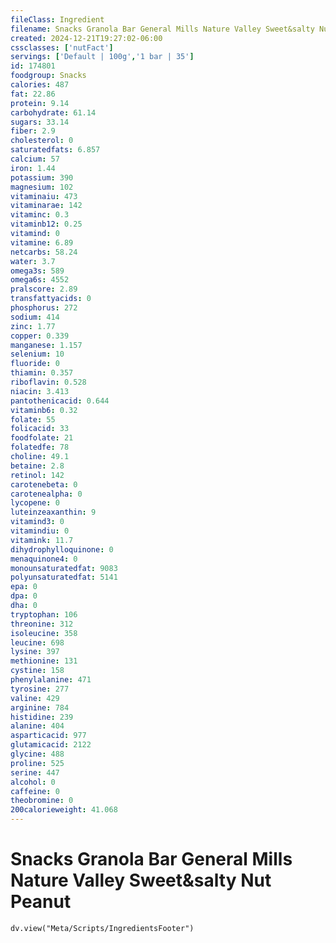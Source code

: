 ```yaml
---
fileClass: Ingredient
filename: Snacks Granola Bar General Mills Nature Valley Sweet&salty Nut Peanut
created: 2024-12-21T19:27:02-06:00
cssclasses: ['nutFact']
servings: ['Default | 100g','1 bar | 35']
id: 174801
foodgroup: Snacks
calories: 487
fat: 22.86
protein: 9.14
carbohydrate: 61.14
sugars: 33.14
fiber: 2.9
cholesterol: 0
saturatedfats: 6.857
calcium: 57
iron: 1.44
potassium: 390
magnesium: 102
vitaminaiu: 473
vitaminarae: 142
vitaminc: 0.3
vitaminb12: 0.25
vitamind: 0
vitamine: 6.89
netcarbs: 58.24
water: 3.7
omega3s: 589
omega6s: 4552
pralscore: 2.89
transfattyacids: 0
phosphorus: 272
sodium: 414
zinc: 1.77
copper: 0.339
manganese: 1.157
selenium: 10
fluoride: 0
thiamin: 0.357
riboflavin: 0.528
niacin: 3.413
pantothenicacid: 0.644
vitaminb6: 0.32
folate: 55
folicacid: 33
foodfolate: 21
folatedfe: 78
choline: 49.1
betaine: 2.8
retinol: 142
carotenebeta: 0
carotenealpha: 0
lycopene: 0
luteinzeaxanthin: 9
vitamind3: 0
vitamindiu: 0
vitamink: 11.7
dihydrophylloquinone: 0
menaquinone4: 0
monounsaturatedfat: 9083
polyunsaturatedfat: 5141
epa: 0
dpa: 0
dha: 0
tryptophan: 106
threonine: 312
isoleucine: 358
leucine: 698
lysine: 397
methionine: 131
cystine: 158
phenylalanine: 471
tyrosine: 277
valine: 429
arginine: 784
histidine: 239
alanine: 404
asparticacid: 977
glutamicacid: 2122
glycine: 488
proline: 525
serine: 447
alcohol: 0
caffeine: 0
theobromine: 0
200calorieweight: 41.068
---
```


# Snacks Granola Bar General Mills Nature Valley Sweet&salty Nut Peanut

```dataviewjs
dv.view("Meta/Scripts/IngredientsFooter")
```